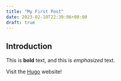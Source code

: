 ```yaml
---
title: "My First Post"
date: 2023-02-10T22:39:06+08:00
draft: true
---
```


## Introduction

This is **bold** text, and this is *emphasized* text.

Visit the [Hugo](https://gohugo.io) website!
